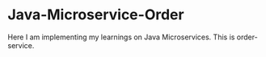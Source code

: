 # Java-Microservice-Order
Here I am implementing my learnings on Java Microservices. This is order-service.

